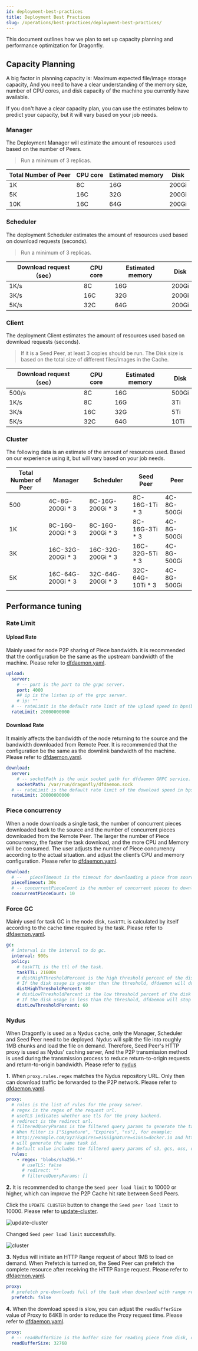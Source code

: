 ```yaml
---
id: deployment-best-practices
title: Deployment Best Practices
slug: /operations/best-practices/deployment-best-practices/
---
```


This document outlines how we plan to set up capacity planning and performance optimization for Dragonfly.

## Capacity Planning

A big factor in planning capacity is: Maximum expected file/image storage capacity,
And you need to have a clear understanding of the memory size, number of CPU cores,
and disk capacity of the machine you currently have available.

If you don't have a clear capacity plan, you can use the estimates below to predict your capacity,
but it will vary based on your job needs.

### Manager

The Deployment Manager will estimate the amount of resources used based on the number of Peers.

> Run a minimum of 3 replicas.

<!-- markdownlint-disable -->

| Total Number of Peer | CPU core | Estimated memory | Disk  |
| -------------------- | -------- | ---------------- | ----- |
| 1K                   | 8C       | 16G              | 200Gi |
| 5K                   | 16C      | 32G              | 200Gi |
| 10K                  | 16C      | 64G              | 200Gi |

<!-- markdownlint-restore -->

### Scheduler

The deployment Scheduler estimates the amount of resources used based on download requests (seconds).

> Run a minimum of 3 replicas.

<!-- markdownlint-disable -->

| Download request（sec） | CPU core | Estimated memory | Disk  |
| ----------------------- | -------- | ---------------- | ----- |
| 1K/s                    | 8C       | 16G              | 200Gi |
| 3K/s                    | 16C      | 32G              | 200Gi |
| 5K/s                    | 32C      | 64G              | 200Gi |

<!-- markdownlint-restore -->

### Client

<!-- markdownlint-disable -->

The deployment Client estimates the amount of resources used based on download requests (seconds).

> If it is a Seed Peer, at least 3 copies should be run. The Disk size is based on the total size of different files/images in the Cache.

| Download request（sec） | CPU core | Estimated memory | Disk  |
| ----------------------- | -------- | ---------------- | ----- |
| 500/s                   | 8C       | 16G              | 500Gi |
| 1K/s                    | 8C       | 16G              | 3Ti   |
| 3K/s                    | 16C      | 32G              | 5Ti   |
| 5K/s                    | 32C      | 64G              | 10Ti  |

<!-- markdownlint-restore -->

### Cluster

The following data is an estimate of the amount of resources used. Based on our experience using it,
but will vary based on your job needs.

<!-- markdownlint-disable -->

| Total Number of Peer | Manager            | Scheduler          | Seed Peer         | Peer        |
| -------------------- | ------------------ | ------------------ | ----------------- | ----------- |
| 500                  | 4C-8G-200Gi \* 3   | 8C-16G-200Gi \* 3  | 8C-16G-1Ti \* 3   | 4C-8G-500Gi |
| 1K                   | 8C-16G-200Gi \* 3  | 8C-16G-200Gi \* 3  | 8C-16G-3Ti \* 3   | 4C-8G-500Gi |
| 3K                   | 16C-32G-200Gi \* 3 | 16C-32G-200Gi \* 3 | 16C-32G-5Ti \* 3  | 4C-8G-500Gi |
| 5K                   | 16C-64G-200Gi \* 3 | 32C-64G-200Gi \* 3 | 32C-64G-10Ti \* 3 | 4C-8G-500Gi |

<!-- markdownlint-restore -->

## Performance tuning

### Rate Limit

#### Upload Rate

Mainly used for node P2P sharing of Piece bandwidth.
it is recommended that the configuration be the same as the upstream bandwidth of the machine.
Please refer to [dfdaemon.yaml](../../reference/configuration/client/dfdaemon.md).

```yaml
upload:
  server:
    # -- port is the port to the grpc server.
    port: 4000
    ## ip is the listen ip of the grpc server.
    # ip: ""
  # -- rateLimit is the default rate limit of the upload speed in bps(bytes per second), default is 20Gbps.
  rateLimit: 20000000000
```

#### Download Rate

It mainly affects the bandwidth of the node returning to the source and the bandwidth downloaded from Remote Peer.
It is recommended that the configuration be the same as the downlink bandwidth of the machine.
Please refer to [dfdaemon.yaml](../../reference/configuration/client/dfdaemon.md).

```yaml
download:
  server:
    # -- socketPath is the unix socket path for dfdaemon GRPC service.
    socketPath: /var/run/dragonfly/dfdaemon.sock
  # -- rateLimit is the default rate limit of the download speed in bps(bytes per second), default is 20Gbps.
  rateLimit: 20000000000
```

### Piece concurrency

When a node downloads a single task,
the number of concurrent pieces downloaded back to the source and the
number of concurrent pieces downloaded from the Remote Peer.
The larger the number of Piece concurrency, the faster the task download, and the more CPU and Memory will be consumed.
The user adjusts the number of Piece concurrency according to the actual situation.
and adjust the client’s CPU and memory configuration.
Please refer to [dfdaemon.yaml](../../reference/configuration/client/dfdaemon.md).

```yaml
download:
  # --   pieceTimeout is the timeout for downloading a piece from source.
  pieceTimeout: 30s
  # -- concurrentPieceCount is the number of concurrent pieces to download.
  concurrentPieceCount: 10
```

### Force GC

Mainly used for task GC in the node disk, `taskTTL` is calculated by itself according to the cache time required by the task.
Please refer to [dfdaemon.yaml](../../reference/configuration/client/dfdaemon.md).

```yaml
gc:
  # interval is the interval to do gc.
  interval: 900s
  policy:
    # taskTTL is the ttl of the task.
    taskTTL: 21600s
    # distHighThresholdPercent is the high threshold percent of the disk usage.
    # If the disk usage is greater than the threshold, dfdaemon will do gc.
    distHighThresholdPercent: 80
    # distLowThresholdPercent is the low threshold percent of the disk usage.
    # If the disk usage is less than the threshold, dfdaemon will stop gc.
    distLowThresholdPercent: 60
```

### Nydus

When Dragonfly is used as a Nydus cache, only the Manager, Scheduler and Seed Peer need to be deployed.
Nydus will split the file into roughly 1MB chunks and load the file on demand.
Therefore, Seed Peer's HTTP proxy is used as Nydus' caching server,
And the P2P transmission method is used during the transmission process to reduce return-to-origin
requests and return-to-origin bandwidth.
Please refer to [nydus](../integrations/container-runtime/nydus.md)

**1.** When `proxy.rules.regex` matches the Nydus repository URL.
Only then can download traffic be forwarded to the P2P network.
Please refer to [dfdaemon.yaml](../../reference/configuration/client/dfdaemon.md).

```yaml
proxy:
  # rules is the list of rules for the proxy server.
  # regex is the regex of the request url.
  # useTLS indicates whether use tls for the proxy backend.
  # redirect is the redirect url.
  # filteredQueryParams is the filtered query params to generate the task id.
  # When filter is ["Signature", "Expires", "ns"], for example:
  # http://example.com/xyz?Expires=e1&Signature=s1&ns=docker.io and http://example.com/xyz?Expires=e2&Signature=s2&ns=docker.io
  # will generate the same task id.
  # Default value includes the filtered query params of s3, gcs, oss, obs, cos.
  rules:
    - regex: 'blobs/sha256.*'
      # useTLS: false
      # redirect: ""
      # filteredQueryParams: []
```

**2.** It is recommended to change the `Seed peer load limit` to 10000 or higher,
which can improve the P2P Cache hit rate between Seed Peers.

Click the `UPDATE CLUSTER` button to change the `Seed peer load limit` to 10000.
Please refer to [update-cluster](https://d7y.io/docs/next/advanced-guides/web-console/cluster/#update-cluster).

![update-cluster](../../resource/operations/best-practices/deployment-best-practices/update-cluster.png)

Changed `Seed peer load limit` successfully.

![cluster](../../resource/operations/best-practices/deployment-best-practices/cluster.png)

**3.** Nydus will initiate an HTTP Range request of about 1MB to load on demand. When Prefetch is turned on,
the Seed Peer can prefetch the complete resource after receiving the HTTP Range request.
Please refer to [dfdaemon.yaml](../../reference/configuration/client/dfdaemon.md).

```yaml
proxy:
  # prefetch pre-downloads full of the task when download with range request.
  prefetch: false
```

**4.** When the download speed is slow,
you can adjust the `readBufferSize` value of Proxy to 64KB in order to reduce the Proxy request time.
Please refer to [dfdaemon.yaml](../../reference/configuration/client/dfdaemon.md).

```yaml
proxy:
  # -- readBufferSize is the buffer size for reading piece from disk, default is 32KB.
  readBufferSize: 32768
```
